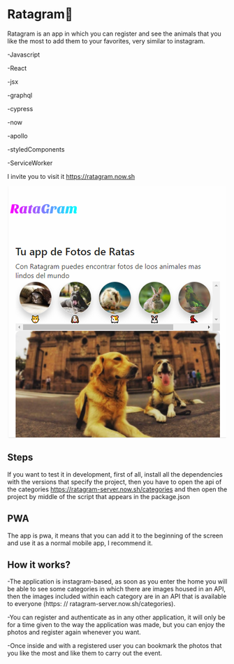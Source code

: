 # Ratagram🐹


Ratagram is an app in which you can register and see the animals that you like the most to add them to your favorites, very similar to instagram.


-Javascript

-React

-jsx

-graphql

-cypress

-now

-apollo

-styledComponents

-ServiceWorker

I invite you to visit it https://ratagram.now.sh

<img src="./ss/Ratagram.png"/>

## Steps
If you want to test it in development, first of all, install all the dependencies with the versions that specify the project, then you have to open the api of the categories https://ratagram-server.now.sh/categories and then open the project by middle of the script that appears in the package.json

## PWA
The app is pwa, it means that you can add it to the beginning of the screen and use it as a normal mobile app, I recommend it.

## How it works?
-The application is instagram-based, as soon as you enter the home you will be able to see some categories in which there are images housed in an API, then the images included within each category are in an API that is available to everyone (https: // ratagram-server.now.sh/categories).

-You can register and authenticate as in any other application, it will only be for a time given to the way the application was made, but you can enjoy the photos and register again whenever you want.

-Once inside and with a registered user you can bookmark the photos that you like the most and like them to carry out the event.

